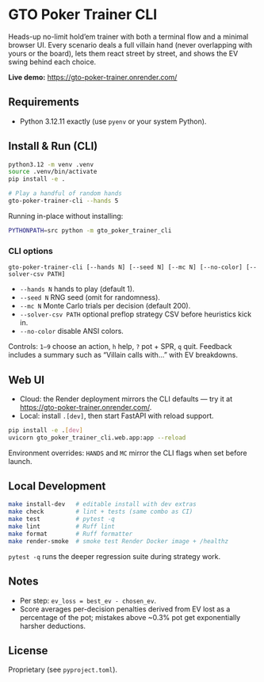 # GTO Poker Trainer CLI

Heads-up no-limit hold’em trainer with both a terminal flow and a minimal browser UI. Every scenario deals a full villain hand (never overlapping with yours or the board), lets them react street by street, and shows the EV swing behind each choice.

**Live demo:** https://gto-poker-trainer.onrender.com/

## Requirements

- Python 3.12.11 exactly (use `pyenv` or your system Python).

## Install & Run (CLI)

```bash
python3.12 -m venv .venv
source .venv/bin/activate
pip install -e .

# Play a handful of random hands
gto-poker-trainer-cli --hands 5
```

Running in-place without installing:

```bash
PYTHONPATH=src python -m gto_poker_trainer_cli
```

### CLI options

```
gto-poker-trainer-cli [--hands N] [--seed N] [--mc N] [--no-color] [--solver-csv PATH]
```

- `--hands N` hands to play (default 1).
- `--seed N` RNG seed (omit for randomness).
- `--mc N` Monte Carlo trials per decision (default 200).
- `--solver-csv PATH` optional preflop strategy CSV before heuristics kick in.
- `--no-color` disable ANSI colors.

Controls: `1–9` choose an action, `h` help, `?` pot + SPR, `q` quit. Feedback includes a summary such as “Villain calls with…” with EV breakdowns.

## Web UI

- Cloud: the Render deployment mirrors the CLI defaults — try it at https://gto-poker-trainer.onrender.com/.
- Local: install `.[dev]`, then start FastAPI with reload support.

```bash
pip install -e .[dev]
uvicorn gto_poker_trainer_cli.web.app:app --reload
```

Environment overrides: `HANDS` and `MC` mirror the CLI flags when set before launch.

## Local Development

```bash
make install-dev   # editable install with dev extras
make check         # lint + tests (same combo as CI)
make test          # pytest -q
make lint          # Ruff lint
make format        # Ruff formatter
make render-smoke  # smoke test Render Docker image + /healthz
```

`pytest -q` runs the deeper regression suite during strategy work.

## Notes

- Per step: `ev_loss = best_ev - chosen_ev`.
- Score averages per-decision penalties derived from EV lost as a percentage of the pot; mistakes above ~0.3% pot get exponentially harsher deductions.

## License

Proprietary (see `pyproject.toml`).
